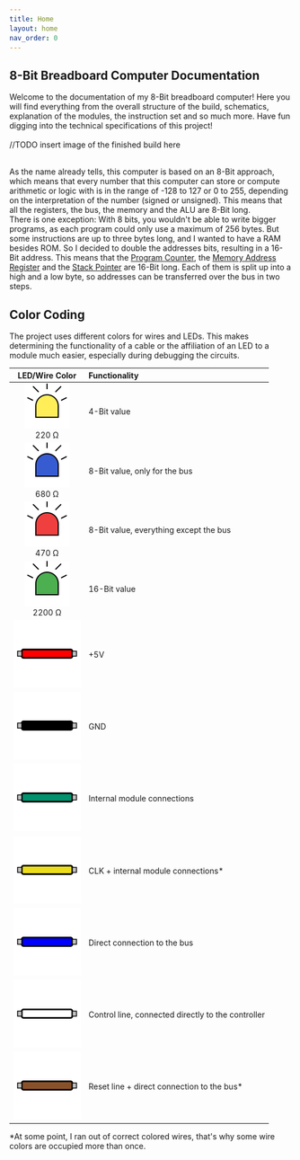 ```yaml
---
title: Home
layout: home
nav_order: 0
---
```


## 8-Bit Breadboard Computer Documentation

Welcome to the documentation of my 8-Bit breadboard computer! Here you will find everything from the overall structure of the build, schematics, explanation of the modules, the instruction set and so much more. Have fun digging into the technical specifications of this project!
<br>
<br>
//TODO insert image of the finished build here
<br>
<br>

As the name already tells, this computer is based on an 8-Bit approach, which means that every number that this computer can store or compute arithmetic or logic with is in the range of -128 to 127 or 0 to 255, depending on the interpretation of the number (signed or unsigned). This means that all the registers, the bus, the memory and the ALU are 8-Bit long. <br>
There is one exception: With 8 bits, you wouldn't be able to write bigger programs, as each program could only use a maximum of 256 bytes. But some instructions are up to three bytes long, and I wanted to have a RAM besides ROM. So I decided to double the addresses bits, resulting in a 16-Bit address. This means that the [Program Counter](modules/pc.html), the [Memory Address Register](modules/mar.html) and the [Stack Pointer](modules/sp.html) are 16-Bit long. Each of them is split up into a high and a low byte, so addresses can be transferred over the bus in two steps.

## Color Coding

The project uses different colors for wires and LEDs. This makes determining the functionality of a cable or the affiliation of an LED to a module much easier, especially during debugging the circuits.

|                             LED/Wire Color                              | Functionality                                      |
| :---------------------------------------------------------------------: | :------------------------------------------------- |
| ![Yellow LED Icon](resources/Icons/LEDs/yellowLED.svg) <br> 220 &Omega; | 4-Bit value                                        |
|   ![Blue LED Icon](resources/Icons/LEDs/blueLED.svg) <br> 680 &Omega;   | 8-Bit value, only for the bus                      |
|    ![Red LED Icon](resources/Icons/LEDs/redLED.svg) <br> 470 &Omega;    | 8-Bit value, everything except the bus             |
| ![Green LED Icon](resources/Icons/LEDs/greenLED.svg) <br> 2200 &Omega;  | 16-Bit value                                       |
|          ![Red Wire Icon](resources/Icons/Wires//redWire.svg)           | +5V                                                |
|         ![Black Wire Icon](resources/Icons/Wires/blackWire.svg)         | GND                                                |
|         ![Green Wire Icon](resources/Icons/Wires/greenWire.svg)         | Internal module connections                        |
|        ![Yellow Wire Icon](resources/Icons/Wires/yellowWire.svg)        | CLK + internal module connections\*                |
|          ![Blue Wire Icon](resources/Icons/Wires/blueWire.svg)          | Direct connection to the bus                       |
|         ![White Wire Icon](resources/Icons/Wires/whiteWire.svg)         | Control line, connected directly to the controller |
|         ![Brown Wire Icon](resources/Icons/Wires/brownWire.svg)         | Reset line + direct connection to the bus\*        |

\*At some point, I ran out of correct colored wires, that's why some wire colors are occupied more than once.

